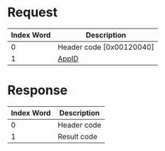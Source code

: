 # Request

| Index Word | Description                                    |
|------------|------------------------------------------------|
| 0          | Header code \[0x00120040\]                     |
| 1          | [AppID](NS_and_APT_Services#AppIDs "wikilink") |

# Response

| Index Word | Description |
|------------|-------------|
| 0          | Header code |
| 1          | Result code |